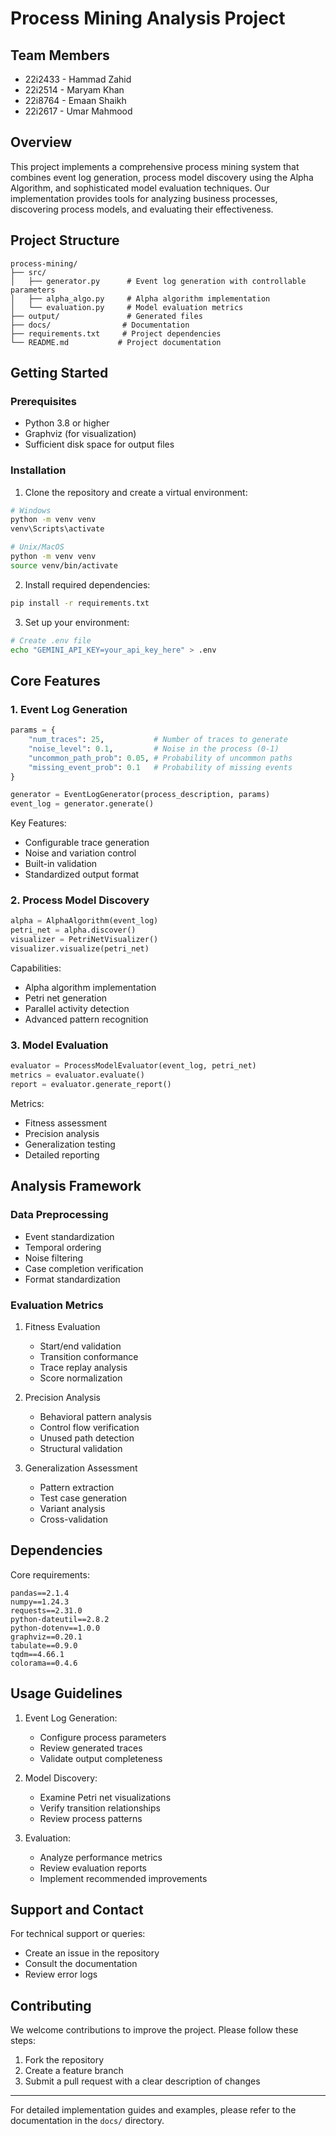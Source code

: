 # Process Mining Analysis Project

## Team Members
- 22i2433 - Hammad Zahid
- 22i2514 - Maryam Khan
- 22i8764 - Emaan Shaikh
- 22i2617 - Umar Mahmood

## Overview
This project implements a comprehensive process mining system that combines event log generation, process model discovery using the Alpha Algorithm, and sophisticated model evaluation techniques. Our implementation provides tools for analyzing business processes, discovering process models, and evaluating their effectiveness.

## Project Structure
```
process-mining/
├── src/
│   ├── generator.py      # Event log generation with controllable parameters
│   ├── alpha_algo.py     # Alpha algorithm implementation
│   └── evaluation.py     # Model evaluation metrics
├── output/               # Generated files
├── docs/                # Documentation
├── requirements.txt     # Project dependencies
└── README.md           # Project documentation
```

## Getting Started

### Prerequisites
- Python 3.8 or higher
- Graphviz (for visualization)
- Sufficient disk space for output files

### Installation

1. Clone the repository and create a virtual environment:
```bash
# Windows
python -m venv venv
venv\Scripts\activate

# Unix/MacOS
python -m venv venv
source venv/bin/activate
```

2. Install required dependencies:
```bash
pip install -r requirements.txt
```

3. Set up your environment:
```bash
# Create .env file
echo "GEMINI_API_KEY=your_api_key_here" > .env
```

## Core Features

### 1. Event Log Generation
```python
params = {
    "num_traces": 25,           # Number of traces to generate
    "noise_level": 0.1,         # Noise in the process (0-1)
    "uncommon_path_prob": 0.05, # Probability of uncommon paths
    "missing_event_prob": 0.1   # Probability of missing events
}

generator = EventLogGenerator(process_description, params)
event_log = generator.generate()
```

Key Features:
- Configurable trace generation
- Noise and variation control
- Built-in validation
- Standardized output format

### 2. Process Model Discovery
```python
alpha = AlphaAlgorithm(event_log)
petri_net = alpha.discover()
visualizer = PetriNetVisualizer()
visualizer.visualize(petri_net)
```

Capabilities:
- Alpha algorithm implementation
- Petri net generation
- Parallel activity detection
- Advanced pattern recognition

### 3. Model Evaluation
```python
evaluator = ProcessModelEvaluator(event_log, petri_net)
metrics = evaluator.evaluate()
report = evaluator.generate_report()
```

Metrics:
- Fitness assessment
- Precision analysis
- Generalization testing
- Detailed reporting

## Analysis Framework

### Data Preprocessing
- Event standardization
- Temporal ordering
- Noise filtering
- Case completion verification
- Format standardization

### Evaluation Metrics

1. Fitness Evaluation
   - Start/end validation
   - Transition conformance
   - Trace replay analysis
   - Score normalization

2. Precision Analysis
   - Behavioral pattern analysis
   - Control flow verification
   - Unused path detection
   - Structural validation

3. Generalization Assessment
   - Pattern extraction
   - Test case generation
   - Variant analysis
   - Cross-validation

## Dependencies

Core requirements:
```text
pandas==2.1.4
numpy==1.24.3
requests==2.31.0
python-dateutil==2.8.2
python-dotenv==1.0.0
graphviz==0.20.1
tabulate==0.9.0
tqdm==4.66.1
colorama==0.4.6
```

## Usage Guidelines

1. Event Log Generation:
   - Configure process parameters
   - Review generated traces
   - Validate output completeness

2. Model Discovery:
   - Examine Petri net visualizations
   - Verify transition relationships
   - Review process patterns

3. Evaluation:
   - Analyze performance metrics
   - Review evaluation reports
   - Implement recommended improvements

## Support and Contact

For technical support or queries:
- Create an issue in the repository
- Consult the documentation
- Review error logs

## Contributing
We welcome contributions to improve the project. Please follow these steps:
1. Fork the repository
2. Create a feature branch
3. Submit a pull request with a clear description of changes

---
For detailed implementation guides and examples, please refer to the documentation in the `docs/` directory.